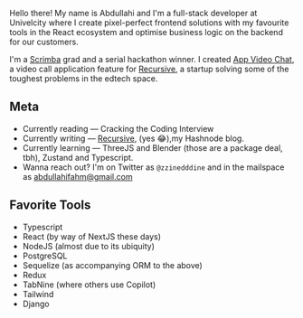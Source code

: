 Hello there! My name is Abdullahi and I'm a full-stack developer at Univelcity where I create pixel-perfect frontend solutions with my favourite tools in the React ecosystem and optimise business logic on the backend for our customers. 

I'm a [Scrimba](https://scrimba.com/) grad and a serial hackathon winner. I created [App Video Chat](https://collaboration-video-app.netlify.app), a video call application feature for [Recursive](https://www.canva.com/design/DAFPMoHye9w/jM91bHXy9ObSrr84Wf73Ow/view?utm_content=DAFPMoHye9w&utm_campaign=designshare&utm_medium=link&utm_source=homepage_design_menu#5), a startup solving some of the toughest problems in the edtech space.  

## Meta
* Currently reading — Cracking the Coding Interview
* Currently writing — [Recursive](https://abdullahifahm.hashnode.dev), (yes :joy:),my Hashnode blog. 
* Currently learning — ThreeJS and Blender (those are a package deal, tbh), Zustand and Typescript.
* Wanna reach out? I'm on Twitter as `@zzinedddine` and in the mailspace as [abdullahifahm@gmail.com](mailto:abdullahifahm@gmail.com)

## Favorite Tools
* Typescript
* React (by way of NextJS these days)
* NodeJS (almost due to its ubiquity)
* PostgreSQL
* Sequelize (as accompanying ORM to the above)
* Redux
* TabNine (where others use Copilot)
* Tailwind
* Django
